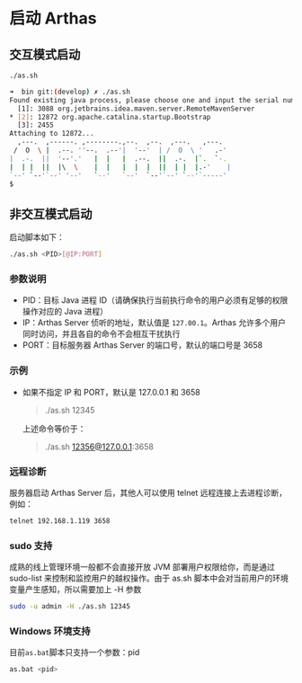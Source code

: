 # 启动 Arthas

## 交互模式启动

```bash
./as.sh
```

```bash
➜  bin git:(develop) ✗ ./as.sh
Found existing java process, please choose one and input the serial number of the process, eg: 1 . Then hit ENTER.
  [1]: 3088 org.jetbrains.idea.maven.server.RemoteMavenServer
* [2]: 12872 org.apache.catalina.startup.Bootstrap
  [3]: 2455
Attaching to 12872...
  ,---.  ,------. ,--------.,--.  ,--.  ,---.   ,---.
 /  O  \ |  .--. ''--.  .--'|  '--'  | /  O  \ '   .-'
|  .-.  ||  '--'.'   |  |   |  .--.  ||  .-.  |`.  `-.
|  | |  ||  |\  \    |  |   |  |  |  ||  | |  |.-'    |
`--' `--'`--' '--'   `--'   `--'  `--'`--' `--'`-----'
$
```

## 非交互模式启动

启动脚本如下：

```bash
./as.sh <PID>[@IP:PORT]
```

### 参数说明

- PID：目标 Java 进程 ID（请确保执行当前执行命令的用户必须有足够的权限操作对应的 Java 进程）
- IP：Arthas Server 侦听的地址，默认值是 `127.00.1`。Arthas 允许多个用户同时访问，并且各自的命令不会相互干扰执行
- PORT：目标服务器 Arthas Server 的端口号，默认的端口号是 3658

### 示例

- 如果不指定 IP 和 PORT，默认是 127.0.0.1 和 3658

  > ./as.sh 12345

  上述命令等价于：

  > ./as.sh 12356@127.0.0.1:3658

### 远程诊断

服务器启动 Arthas Server 后，其他人可以使用 telnet 远程连接上去进程诊断，例如：

```bash
telnet 192.168.1.119 3658
```

### sudo 支持

成熟的线上管理环境一般都不会直接开放 JVM 部署用户权限给你，而是通过 sudo-list 来控制和监控用户的越权操作。由于 as.sh 脚本中会对当前用户的环境变量产生感知，所以需要加上 -H 参数

```bash
sudo -u admin -H ./as.sh 12345
```

### Windows 环境支持

目前`as.bat`脚本只支持一个参数：pid

```bash
as.bat <pid>
```
